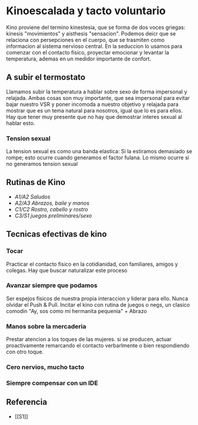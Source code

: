 # Kinoescalada y tacto voluntario

Kino proviene del termino kinestesia, que se forma de dos voces griegas: kinesis "movimientos" y aisthesis "sensacion". Podemos deicr que se relaciona con persepciones en el cuerpo, que se trasmiten como informacion al sistema nervioso central. En la seduccion lo usamos para comenzar con el contacto fisico, proyectar emocionar y levantar la temperatura, ademas en un medidor importante de confort.
## A subir el termostato
Llamamos subir la temperatura a hablar sobre sexo de forma impersonal y relajada. Ambas cosas son muy importante, que sea impersonal para evitar bajar nuestro VSR y poner incomoda a nuestro objetivo y relajada para mostrar que es un tema natural para nosotros, igual que lo es para ellos. Hay que tener muy presente que no hay que demostrar interes sexual al hablar esto.
### Tension sexual
La tension sexual es como una banda elastica: Si la estiramos demasiado se rompe; esto ocurre cuando generamos el factor fulana. Lo mismo ocurre si no generamos tension sexual

## Rutinas de Kino
- *A1/A2 Saludos*
- *A2/A3 Abrazos, baile y manos*
- *C1/C2 Rostro, cabello y rostro*
- *C3/S1 juegos preliminares/sexo*

## Tecnicas efectivas de kino
### Tocar
Practicar el contacto fisico en la cotidianidad, con familiares, amigos y colegas. Hay que buscar naturalizar este proceso
### Avanzar siempre que podamos
Ser espejos fisicos de nuestra propia interaccion y liderar para ello. Nunca olvidar el Push & Pull. Incitar el kino con rutina de juegos o negs, un clasico comodin "Ay, sos como mi hermanita pequenia" + Abrazo
### Manos sobre la mercaderia
Prestar atencion a los toques de las mujeres. si se producen, actuar proactivamente remarcando el contacto verbarlmente o bien respondiendo con otro toque.
### Cero nervios, mucho tacto
### Siempre compensar con un IDE



## Referencia
- [[S1]]